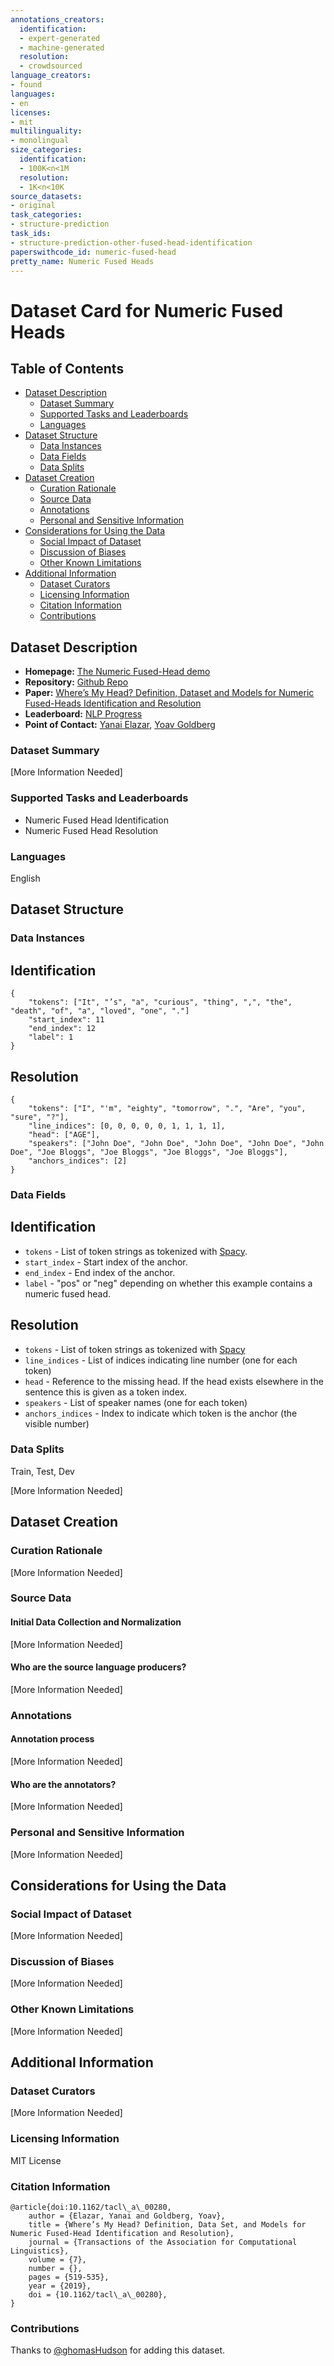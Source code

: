 ```yaml
---
annotations_creators:
  identification:
  - expert-generated
  - machine-generated
  resolution:
  - crowdsourced
language_creators:
- found
languages:
- en
licenses:
- mit
multilinguality:
- monolingual
size_categories:
  identification:
  - 100K<n<1M
  resolution:
  - 1K<n<10K
source_datasets:
- original
task_categories:
- structure-prediction
task_ids:
- structure-prediction-other-fused-head-identification
paperswithcode_id: numeric-fused-head
pretty_name: Numeric Fused Heads
---
```


# Dataset Card for Numeric Fused Heads

## Table of Contents
- [Dataset Description](#dataset-description)
  - [Dataset Summary](#dataset-summary)
  - [Supported Tasks and Leaderboards](#supported-tasks-and-leaderboards)
  - [Languages](#languages)
- [Dataset Structure](#dataset-structure)
  - [Data Instances](#data-instances)
  - [Data Fields](#data-fields)
  - [Data Splits](#data-splits)
- [Dataset Creation](#dataset-creation)
  - [Curation Rationale](#curation-rationale)
  - [Source Data](#source-data)
  - [Annotations](#annotations)
  - [Personal and Sensitive Information](#personal-and-sensitive-information)
- [Considerations for Using the Data](#considerations-for-using-the-data)
  - [Social Impact of Dataset](#social-impact-of-dataset)
  - [Discussion of Biases](#discussion-of-biases)
  - [Other Known Limitations](#other-known-limitations)
- [Additional Information](#additional-information)
  - [Dataset Curators](#dataset-curators)
  - [Licensing Information](#licensing-information)
  - [Citation Information](#citation-information)
  - [Contributions](#contributions)

## Dataset Description

- **Homepage:** [The Numeric Fused-Head demo](https://nlp.biu.ac.il/~lazary/fh/)
- **Repository:** [Github Repo](https://github.com/yanaiela/num_fh)
- **Paper:** [Where’s My Head? Definition, Dataset and Models for Numeric Fused-Heads Identification and Resolution](https://www.mitpressjournals.org/doi/full/10.1162/tacl_a_00280)
- **Leaderboard:** [NLP Progress](http://nlpprogress.com/english/missing_elements.html)
- **Point of Contact:** [Yanai Elazar](https://yanaiela.github.io), [Yoav Goldberg](https://www.cs.bgu.ac.il/~yoavg/uni/)

### Dataset Summary

[More Information Needed]

### Supported Tasks and Leaderboards

- Numeric Fused Head Identification
- Numeric Fused Head Resolution

### Languages

English

## Dataset Structure

### Data Instances

## Identification

```
{
    "tokens": ["It", "’s", "a", "curious", "thing", ",", "the", "death", "of", "a", "loved", "one", "."]
    "start_index": 11
    "end_index": 12
    "label": 1
}
```

## Resolution

```
{
    "tokens": ["I", "'m", "eighty", "tomorrow", ".", "Are", "you", "sure", "?"],
    "line_indices": [0, 0, 0, 0, 0, 1, 1, 1, 1],
    "head": ["AGE"],
    "speakers": ["John Doe", "John Doe", "John Doe", "John Doe", "John Doe", "Joe Bloggs", "Joe Bloggs", "Joe Bloggs", "Joe Bloggs"],
    "anchors_indices": [2]
}
```

### Data Fields

## Identification

- `tokens` - List of token strings as tokenized with [Spacy](spacy.io).
- `start_index` - Start index of the anchor.
- `end_index` - End index of the anchor.
- `label` - "pos" or "neg" depending on whether this example contains a numeric fused head.

## Resolution

- `tokens` - List of token strings as tokenized with [Spacy](spacy.io)
- `line_indices` - List of indices indicating line number (one for each token)
- `head` -  Reference to the missing head. If the head exists elsewhere in the sentence this is given as a token index.
- `speakers` - List of speaker names (one for each token)
- `anchors_indices` - Index to indicate which token is the anchor (the visible number)

### Data Splits

Train, Test, Dev

[More Information Needed]

## Dataset Creation

### Curation Rationale

[More Information Needed]

### Source Data

#### Initial Data Collection and Normalization

[More Information Needed]

#### Who are the source language producers?

[More Information Needed]

### Annotations

#### Annotation process

[More Information Needed]

#### Who are the annotators?

[More Information Needed]

### Personal and Sensitive Information

[More Information Needed]

## Considerations for Using the Data

### Social Impact of Dataset

[More Information Needed]

### Discussion of Biases

[More Information Needed]

### Other Known Limitations

[More Information Needed]

## Additional Information

### Dataset Curators

[More Information Needed]

### Licensing Information

MIT License

### Citation Information
```
@article{doi:10.1162/tacl\_a\_00280,
    author = {Elazar, Yanai and Goldberg, Yoav},
    title = {Where’s My Head? Definition, Data Set, and Models for Numeric Fused-Head Identification and Resolution},
    journal = {Transactions of the Association for Computational Linguistics},
    volume = {7},
    number = {},
    pages = {519-535},
    year = {2019},
    doi = {10.1162/tacl\_a\_00280},
}
```

### Contributions

Thanks to [@ghomasHudson](https://github.com/ghomasHudson) for adding this dataset.
